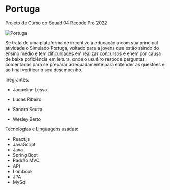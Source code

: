 # Portuga
Projeto de Curso do Squad 04 Recode Pro 2022

![Portuga](https://user-images.githubusercontent.com/108100442/193721242-4fd2569e-50ea-47b6-9ca0-2c6829310edb.png)


Se trata de uma plataforma de incentivo a educação a com sua principal atividade o Simulado Portuga, voltado para a jovens que estão saindo do ensino médio e tem dificuldades em realizar concursos e enem por causa de baixa poficiência em leitura, onde o usuáiro respode perguntas comentadas para se preparar adequadamente para entender as questões e ao final verificar o seu desempenho.

Inegrantes:

- Jaqueline Lessa

- Lucas Ribeiro

- Sandro Souza

- Wesley Berto

Tecnologias e Linguagens usadas:

- React.js
- JavaScript
- Java
- Spring Boot
- Padrão MVC
-  API
- Lombook
- JPA
- MySql


